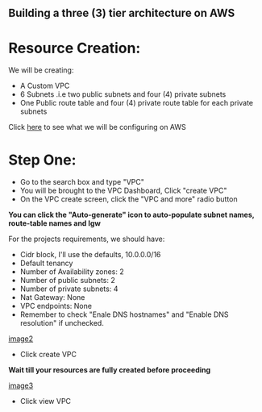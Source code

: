 ## Building a three (3) tier architecture on AWS ##

# Resource Creation:

We will be creating:
- A Custom VPC
- 6 Subnets .i.e two public subnets and four (4) private subnets
- One Public route table and four (4) private route table for each private subnets

Click [here](/level-two/images/AWS-Architecture-Diagram%20.jpeg) to see what we will be configuring on AWS

# Step One:
* Go to the search box and type "VPC"
* You will be brought to the VPC Dashboard, Click "create VPC"
* On the VPC create screen, click the  "VPC and more" radio button 

**You can click the "Auto-generate" icon to auto-populate subnet names, route-table names and Igw**

For the projects requirements, we should have:
* Cidr block, I'll use the defaults, 10.0.0.0/16
* Default tenancy
* Number of Availability zones: 2
* Number of public subnets: 2
* Number of private subnets: 4
* Nat Gateway: None
* VPC endpoints: None
* Remember to check "Enale DNS hostnames" and "Enable DNS resolution" if unchecked.

[image2](/level-two/images/dcgmedia-vpc.png)

* Click create VPC

**Wait till your resources are fully created before proceeding**

[image3](/level-two/images/view-vpc.png)

* Click view VPC